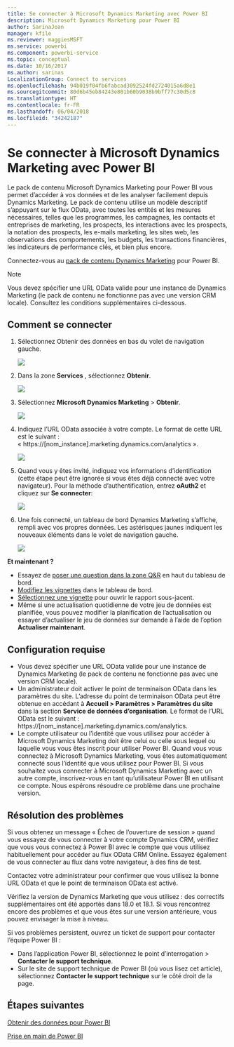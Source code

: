 ```yaml
---
title: Se connecter à Microsoft Dynamics Marketing avec Power BI
description: Microsoft Dynamics Marketing pour Power BI
author: SarinaJoan
manager: kfile
ms.reviewer: maggiesMSFT
ms.service: powerbi
ms.component: powerbi-service
ms.topic: conceptual
ms.date: 10/16/2017
ms.author: sarinas
LocalizationGroup: Connect to services
ms.openlocfilehash: 94b019f04fb6fabcad3092524fd2724015a6d8e1
ms.sourcegitcommit: 80d6b45eb84243e801b60b9038b9bff77c30d5c8
ms.translationtype: HT
ms.contentlocale: fr-FR
ms.lasthandoff: 06/04/2018
ms.locfileid: "34242187"
---
```

# <a name="connect-to-microsoft-dynamics-marketing-with-power-bi"></a>Se connecter à Microsoft Dynamics Marketing avec Power BI
Le pack de contenu Microsoft Dynamics Marketing pour Power BI vous permet d’accéder à vos données et de les analyser facilement depuis Dynamics Marketing. Le pack de contenu utilise un modèle descriptif s’appuyant sur le flux OData, avec toutes les entités et les mesures nécessaires, telles que les programmes, les campagnes, les contacts et entreprises de marketing, les prospects, les interactions avec les prospects, la notation des prospects, les e-mails marketing, les sites web, les observations des comportements, les budgets, les transactions financières, les indicateurs de performance clés, et bien plus encore. 

Connectez-vous au [pack de contenu Dynamics Marketing](https://app.powerbi.com/getdata/services/microsoft-dynamics-marketing) pour Power BI.

>[!NOTE]
>Vous devez spécifier une URL OData valide pour une instance de Dynamics Marketing (le pack de contenu ne fonctionne pas avec une version CRM locale). Consultez les conditions supplémentaires ci-dessous.

## <a name="how-to-connect"></a>Comment se connecter
1. Sélectionnez Obtenir des données en bas du volet de navigation gauche.
   
   ![](media/service-connect-to-microsoft-dynamics-marketing/pbi_getdata.png) 
2. Dans la zone **Services** , sélectionnez **Obtenir**.
   
   ![](media/service-connect-to-microsoft-dynamics-marketing/pbi_getservices.png) 
3. Sélectionnez **Microsoft Dynamics Marketing** \> **Obtenir**.
   
   ![](media/service-connect-to-microsoft-dynamics-marketing/mdmarketing.png)
4. Indiquez l’URL OData associée à votre compte.  Le format de cette URL est le suivant : « https://[nom\_instance].marketing.dynamics.com/analytics ».
   
   ![](media/service-connect-to-microsoft-dynamics-marketing/pbi_dynmktgserviceurl.png)
5. Quand vous y êtes invité, indiquez vos informations d’identification (cette étape peut être ignorée si vous êtes déjà connecté avec votre navigateur). Pour la méthode d’authentification, entrez **oAuth2** et cliquez sur **Se connecter**:
   
   ![](media/service-connect-to-microsoft-dynamics-marketing/pbi_dynammktgoauth2.png)
6. Une fois connecté, un tableau de bord Dynamics Marketing s’affiche, rempli avec vos propres données. Les astérisques jaunes indiquent les nouveaux éléments dans le volet de navigation gauche.
   
   ![](media/service-connect-to-microsoft-dynamics-marketing/pbi_dynammktgnewdash.png)

**Et maintenant ?**

* Essayez de [poser une question dans la zone Q&R](power-bi-q-and-a.md) en haut du tableau de bord.
* [Modifiez les vignettes](service-dashboard-edit-tile.md) dans le tableau de bord.
* [Sélectionnez une vignette](service-dashboard-tiles.md) pour ouvrir le rapport sous-jacent.
* Même si une actualisation quotidienne de votre jeu de données est planifiée, vous pouvez modifier la planification de l’actualisation ou essayer d’actualiser le jeu de données sur demande à l’aide de l’option **Actualiser maintenant**.

## <a name="system-requirements"></a>Configuration requise
* Vous devez spécifier une URL OData valide pour une instance de Dynamics Marketing (le pack de contenu ne fonctionne pas avec une version CRM locale).  
* Un administrateur doit activer le point de terminaison OData dans les paramètres du site. L’adresse du point de terminaison OData peut être obtenue en accédant à **Accueil \> Paramètres \> Paramètres du site** dans la section **Service de données d’organisation**.  Le format de l’URL OData est le suivant : https://[nom\_instance].marketing.dynamics.com/analytics.  
* Le compte utilisateur ou l’identité que vous utilisez pour accéder à Microsoft Dynamics Marketing doit être celui ou celle sous lequel ou laquelle vous vous êtes inscrit pour utiliser Power BI. Quand vous vous connectez à Microsoft Dynamics Marketing, vous êtes automatiquement connecté sous l’identité que vous utilisez pour Power BI. Si vous souhaitez vous connecter à Microsoft Dynamics Marketing avec un autre compte, inscrivez-vous en tant qu’utilisateur Power BI en utilisant ce compte. Nous espérons résoudre ce problème dans une prochaine version.   

## <a name="troubleshooting"></a>Résolution des problèmes
Si vous obtenez un message « Échec de l’ouverture de session » quand vous essayez de vous connecter à votre compte Dynamics CRM, vérifiez que vous vous connectez à Power BI avec le compte que vous utilisez habituellement pour accéder au flux OData CRM Online. Essayez également de vous connecter au flux dans votre navigateur, à des fins de test.

Contactez votre administrateur pour confirmer que vous utilisez la bonne URL OData et que le point de terminaison OData est activé.

Vérifiez la version de Dynamics Marketing que vous utilisez : des correctifs supplémentaires ont été apportés dans 18.0 et 18.1. Si vous rencontrez encore des problèmes et que vous êtes sur une version antérieure, vous pouvez envisager la mise à niveau.

Si vos problèmes persistent, ouvrez un ticket de support pour contacter l’équipe Power BI :

* Dans l’application Power BI, sélectionnez le point d’interrogation \> **Contacter le support technique**.
* Sur le site de support technique de Power BI (où vous lisez cet article), sélectionnez **Contacter le support technique** sur le côté droit de la page.

## <a name="next-steps"></a>Étapes suivantes
[Obtenir des données pour Power BI](service-get-data.md)

[Prise en main de Power BI](service-get-started.md)

